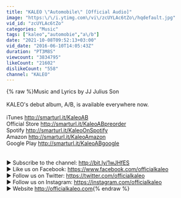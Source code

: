 ```yaml
---
title: "KALEO \"Automobile\" [Official Audio]"
image: "https:\/\/i.ytimg.com\/vi\/zcUYLAc6tZo\/hqdefault.jpg"
vid_id: "zcUYLAc6tZo"
categories: "Music"
tags: ["kaleo","automobie","a\/b"]
date: "2021-10-08T09:52:13+03:00"
vid_date: "2016-06-10T14:05:43Z"
duration: "PT3M8S"
viewcount: "3834795"
likeCount: "21602"
dislikeCount: "558"
channel: "KALEO"
---
```

{% raw %}Music and Lyrics by JJ Julius Son<br /><br />KALEO's debut album, A/B,  is available everywhere now.<br /><br />iTunes <a rel="nofollow" target="blank" href="http://smarturl.it/KaleoAB">http://smarturl.it/KaleoAB</a><br />Official Store <a rel="nofollow" target="blank" href="http://smarturl.it/KaleoABpreorder">http://smarturl.it/KaleoABpreorder</a><br />Spotify <a rel="nofollow" target="blank" href="http://smarturl.it/KaleoOnSpotify">http://smarturl.it/KaleoOnSpotify</a><br />Amazon <a rel="nofollow" target="blank" href="http://smarturl.it/KaleoAmazon">http://smarturl.it/KaleoAmazon</a><br />Google Play <a rel="nofollow" target="blank" href="http://smarturl.it/KaleoABgoogle">http://smarturl.it/KaleoABgoogle</a><br /><br /><br />► Subscribe to the channel: <a rel="nofollow" target="blank" href="http://bit.ly/1wJHfES">http://bit.ly/1wJHfES</a><br />► Like us on Facebook: <a rel="nofollow" target="blank" href="https://www.facebook.com/officialkaleo">https://www.facebook.com/officialkaleo</a><br />► Follow us on Twitter: <a rel="nofollow" target="blank" href="https://twitter.com/officialkaleo">https://twitter.com/officialkaleo</a><br />► Follow us on Instagram: <a rel="nofollow" target="blank" href="https://instagram.com/officialkaleo">https://instagram.com/officialkaleo</a><br />► Website <a rel="nofollow" target="blank" href="http://officialkaleo.com">http://officialkaleo.com</a>{% endraw %}
